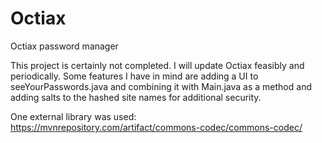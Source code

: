 # Octiax
Octiax password manager

This project is certainly not completed. I will update Octiax feasibly and periodically. Some features I have in mind are adding a UI to seeYourPasswords.java and combining it with Main.java as a method and adding salts to the hashed site names for additional security.

One external library was used: https://mvnrepository.com/artifact/commons-codec/commons-codec/
